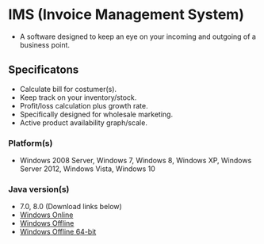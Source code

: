 # IMS (Invoice Management System)
- A software designed to keep an eye on your incoming and outgoing of a business point.

## Specificatons
- Calculate bill for costumer(s).
- Keep track on your inventory/stock.
- Profit/loss calculation plus growth rate.
- Specifically designed for wholesale marketing.
- Active product availability graph/scale.

### Platform(s)
- Windows 2008 Server, Windows 7, Windows 8, Windows XP, Windows Server 2012, Windows Vista, Windows 10 
### Java version(s)
- 7.0, 8.0 (Download links below)
- [Windows Online](https://javadl.oracle.com/webapps/download/AutoDL?BundleId=235724_2787e4a523244c269598db4e85c51e0c)
- [Windows Offline](https://javadl.oracle.com/webapps/download/AutoDL?BundleId=235725_2787e4a523244c269598db4e85c51e0c)
- [Windows Offline 64-bit](https://javadl.oracle.com/webapps/download/AutoDL?BundleId=235727_2787e4a523244c269598db4e85c51e0c)
